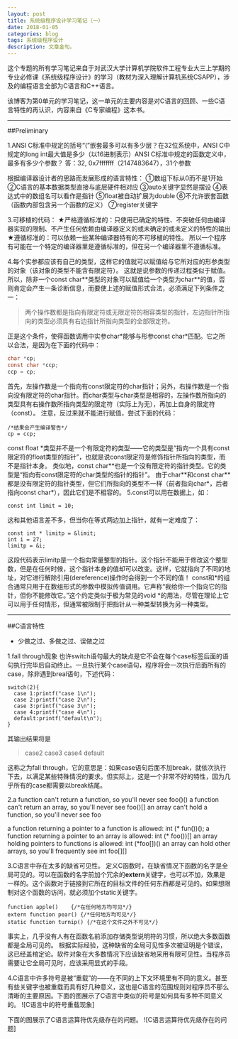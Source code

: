 ```yaml
---
layout: post
title: 系统级程序设计学习笔记（一）
date: 2018-01-05
categories: blog
tags: 系统级程序设计
description: 文章金句。
---
```


这个专题的所有学习笔记来自于对武汉大学计算机学院软件工程专业大三上学期的专业必修课《系统级程序设计》的学习（教材为深入理解计算机系统CSAPP），涉及的编程语言全部为C语言和C++语言。

该博客为第0单元的学习笔记，这一单元的主要内容是对C语言的回顾、一些C语言特性的再认识，内容来自《C专家编程》这本书。

-------------------
##Preliminary

1.ANSI C标准中规定的括号“(”嵌套最多可以有多少层？在32位系统中，ANSI C中规定的long int最大值是多少（以16进制表示）ANSI C标准中规定的函数定义中，最多有多少个参数？
答：32,  0x7fffffff（2147483647），31个参数

根据编译器设计者的思路而发展形成的语言特性：
①数组下标从0而不是1开始
②C语言的基本数据类型直接与底层硬件相对应
③auto关键字显然是摆设
④表达式中的数组名可以看作是指针
⑤float被自动扩展为double
⑥不允许嵌套函数（函数内部包含另一个函数的定义）
⑦register关键字

3.可移植的代码：
★严格遵循标准的：只使用已确定的特性、不突破任何由编译器实现的限制、不产生任何依赖由编译器定义的或未确定的或未定义的特性的输出
★遵循标准的：可以依赖一些某种编译器特有的不可移植的特性。
所以一个程序有可能在一个特定的编译器里是遵循标准的，但在另一个编译器里不遵循标准。

4.每个实参都应该有自己的类型，这样它的值就可以赋值给与它所对应的形参类型的对象（该对象的类型不能含有限定符）。
这就是说参数的传递过程类似于赋值。
所以，除非一个const char\*\*类型的对象可以赋值给一个类型为char\*\*的值，否则肯定会产生一条诊断信息，而要使上述的赋值形式合法，必须满足下列条件之一：
>两个操作数都是指向有限定符或无限定符的相容类型的指针，左边指针所指向的类型必须具有右边指针所指向类型的全部限定符。

正是这个条件，使得函数调用中实参char\*能够与形参const char\*匹配。它之所以合法，是因为在下面的代码中：
```C
char *cp;
const char *ccp;
ccp = cp;
```
首先，左操作数是一个指向有const限定符的char指针；另外，右操作数是一个指向没有限定符的char指针。而char类型与char类型是相容的，左操作数所指向的类型具有右操作数所指向类型的限定符（实际上为无），再加上自身的限定符（const）。
注意，反过来就不能进行赋值，尝试下面的代码：
```
/*结果会产生编译警告*/
cp = ccp;	
```

const float \*类型并不是一个有限定符的类型——它的类型是“指向一个具有const限定符的float类型的指针”，也就是说const限定符是修饰指针所指向的类型，而不是指针本身。
类似地，const char**也是一个没有限定符的指针类型。它的类型是“指向有const限定符的char类型的指针的指针”。
由于char\*\*和const char\*\*都是没有限定符的指针类型，但它们所指向的类型不一样（前者指向char\*，后者指向const char\*），因此它们是不相容的。
5.const可以用在数据上，如：
```
const int limit = 10;
```
这和其他语言差不多，但当你在等式两边加上指针，就有一定难度了：
```
const int * limitp = &limit;
int i = 27;
limitp = &i; 
```
这段代码表示limitp是一个指向常量整型的指针。这个指针不能用于修改这个整型数，但是在任何时候，这个指针本身的值却可以改变。这样，它就指向了不同的地址，对它进行解除引用(dereference)操作时会得到一个不同的值！
const和\*的组合通常只用于在数组形式的参数中模拟传值调用。它声称“我给你一个指向它的指针，但你不能修改它。”这个约定类似于极为常见的void \*的用法，尽管在理论上它可以用于任何情形，但通常被限制于把指针从一种类型转换为另一种类型。

-------------------
##C语言特性

- 少做之过、多做之过、误做之过

1.fall through现象
也许switch语句最大的缺点是它不会在每个case标签后面的语句执行完毕后自动终止。一旦执行某个case语句，程序将会一次执行后面所有的case，除非遇到breal语句，下述代码：
```
switch(2){
  case 1:printf("case 1\n");
  case 2:printf("case 2\n");
  case 3:printf("case 3\n");
  case 4:printf("case 4\n");
  default:printf("default\n");
}
```
其输出结果将是
>case2
>case3
>case4
>default

这称之为fall through，它的意思是：如果case语句后面不加break，就依次执行下去，以满足某些特殊情况的要求。但实际上，这是一个非常不好的特性，因为几乎所有的case都需要以break结尾。

2.a function can't return a function, so you'll never see foo()() 
a function can't return an array, so you'll never see foo()[] 
an array can't hold a function, so you'll never see foo[]()

a function returning a pointer to a function is allowed: int (* fun())(); 
a function returning a pointer to an array is allowed: int (* foo())[] 
an array holding pointers to functions is allowed: int (*foo[])() 
an array can hold other arrays, so you'll frequently see int foo[][]

3.C语言中存在太多的缺省可见性。
定义C函数时，在缺省情况下函数的名字是全局可见的。可以在函数的名字前加个冗余的**extern**关键字，也可以不加，效果是一样的。这个函数对于链接到它所在的目标文件的任何东西都是可见的。如果想限制对这个函数的访问，就必须加个static关键字。
```
function apple() 	{/*在任何地方均可见*/}
extern function pear() {/*任何地方均可见*/}
static function turnip() {/*在这个文件之外不可见*/}
```
事实上，几乎没有人有在函数名前添加存储类型说明符的习惯，所以绝大多数函数都是全局可见的。
根据实际经验，这种缺省的全局可见性多次被证明是个错误，这已经盖棺定论。软件对象在大多数情况下应该缺省地采用有限可见性。当程序员需要让它全局可见时，应该采用显式的手段。

4.C语言中许多符号是被“重载”的——在不同的上下文环境里有不同的意义。甚至有些关键字也被重载而具有好几种意义，这也是C语言的范围规则对程序员不那么清晰的主要原因。下面的图展示了C语言中类似的符号是如何具有多种不同意义的。
![C语言中的符号重载现象]

下面的图展示了C语言运算符优先级存在的问题。
![C语言运算符优先级存在的问题]







































